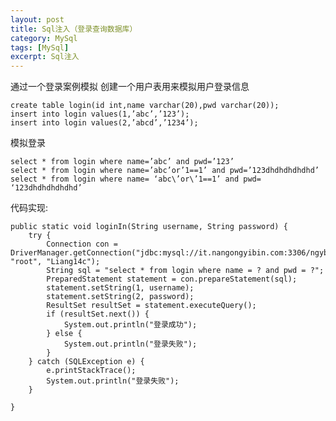 ```yaml
---
layout: post
title: Sql注入（登录查询数据库）
category: MySql
tags: [MySql]
excerpt: Sql注入
---
```


通过一个登录案例模拟 创建一个用户表用来模拟用户登录信息  

	create table login(id int,name varchar(20),pwd varchar(20));
	insert into login values(1,’abc’,’123’); 
	insert into login values(2,’abcd’,’1234’); 

模拟登录 

	select * from login where name=’abc’ and pwd=’123’ 
	select * from login where name=’abc’or’1==1’ and pwd=’123dhdhdhdhdhd’ 
	select * from login where name= ‘abc\’or\’1==1’ and pwd= ‘123dhdhdhdhdhd’

代码实现:

	
    public static void loginIn(String username, String password) {
        try {
            Connection con = DriverManager.getConnection("jdbc:mysql://it.nangongyibin.com:3306/ngyb", "root", "Liang14c");
            String sql = "select * from login where name = ? and pwd = ?";
            PreparedStatement statement = con.prepareStatement(sql);
            statement.setString(1, username);
            statement.setString(2, password);
            ResultSet resultSet = statement.executeQuery();
            if (resultSet.next()) {
                System.out.println("登录成功");
            } else {
                System.out.println("登录失败");
            }
        } catch (SQLException e) {
            e.printStackTrace();
            System.out.println("登录失败");
        }

    }

